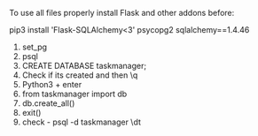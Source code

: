 To use all files properly install Flask and other addons before:

pip3 install 'Flask-SQLAlchemy<3' psycopg2 sqlalchemy==1.4.46

1. set_pg
2. psql
3. CREATE DATABASE taskmanager;
4. Check if its created and then \q
5. Python3 + enter
6. from taskmanager import db
7. db.create_all()
8. exit()
9. check - psql -d taskmanager \dt